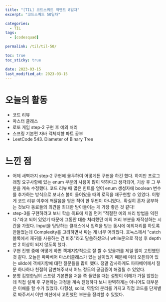 ```yaml
---
title: "[TIL] 코드스쿼드 백엔드 8일차"
excerpt: "코드스쿼드 50일차"

categories:
  - TIL
tags:
  - [codesquad]

permalink: /til/til-50/

toc: true
toc_sticky: true

date: 2023-03-15
last_modified_at: 2023-03-15
---
```


# 오늘의 활동

- 코드 리뷰
- 마스터 클래스
- 로또 게임 step-2 구현 후 예외 처리
- 스프링 기본편 자바 객체지향 파트 공부
- LeetCode 543. Diameter of Binary Tree

# 느낀 점

- 어제 새벽까지 step-2 구현에 몰두하여 어떻게든 구현을 하긴 했다. 하지만 프로그래밍 요구사항에 있는 enum 부분의 사용이 많이 약하다고 생각되어, 기상 후 그 부분을 계속 수정했다. 코드 리뷰 때 많은 힌트를 얻어 enum 생성자에 boolean 변수를 추가하는 방식으로 보너스 볼이 들어왔을 때의 로직을 재구현할 수 있었다. 이렇게 코드 리뷰 이후에 깨달음을 얻은 적이 한 두번이 아니었다.. 확실히 혼자 공부하는 것보다 동료들의 의견을 최대한 받아들이는 게 가장 좋은 것 같다!
- step-3를 구현하려고 보니 학습 목표에 제일 먼저 "적절한 예외 처리 방법을 익힌다."라고 되어 있었기 때문에 그동안 대충 처리했던 예외 처리 부분을 재작성하는 시간을 가졌다. Input을 담당하는 클래스에서 입력을 받는 동시에 예외처리를 하도록 만들었는데 Complexity를 고려하면서 짜는 게 너무 어려웠다. 호눅스께서 "catch 블록에서 재귀를 사용하는 건 비추"라고 말씀하셨으니 while문으로 작성 후 depth만 2 이상이 되지 않도록 했다.
- 구현 진행 중에 어떻게 하면 객체지향적으로 잘 짤 수 있을까를 제일 많이 고민했던 것 같다. 오늘은 파파베어 마스터클래스가 있는 날이었기 때문에 미리 오픈되어 있는 sildo에 객체지향에 대한 질문들을 많이 했다. 정말 감사하게도 파파베어께서 질문 하나하나 친절히 답변해주셔서 어느 정도의 궁금증이 해결될 수 있었다.
- 분명 김영한님의 스프링 기본편을 처음 쭉 들었을 때는 설명이 이해가 가질 않았는데 직접 설계 후 구현하는 과정을 계속 진행하다 보니 완벽하게는 아니어도 대부분은 이해를 할 수가 있었다. 다형성, solid, 역할의 분리를 가지고 직접 코드를 단게별로 짜주셔서 이번 미션에서 고민했던 부분을 정리할 수 있었다.